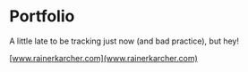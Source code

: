 Portfolio
==============

A little late to be tracking just now (and bad practice), but hey!

[www.rainerkarcher.com](www.rainerkarcher.com)